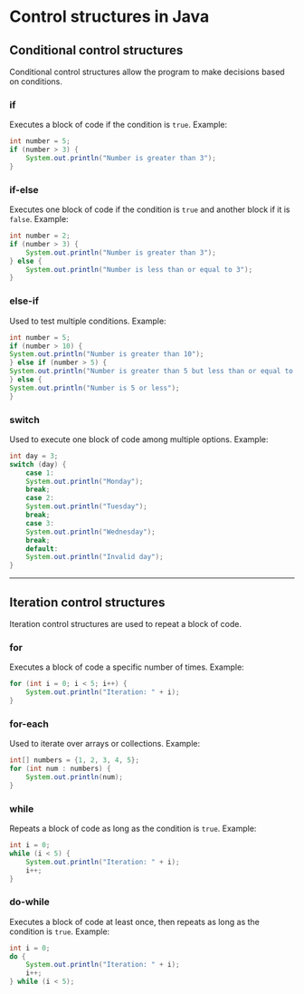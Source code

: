 # Control structures in Java

## Conditional control structures
Conditional control structures allow the program to make decisions based on conditions.

### if
Executes a block of code if the condition is `true`.
Example:
```java
int number = 5;
if (number > 3) {
    System.out.println("Number is greater than 3");
}
```

### if-else
Executes one block of code if the condition is `true` and another block if it is `false`.
Example:
```java
int number = 2;
if (number > 3) {
    System.out.println("Number is greater than 3");
} else {
    System.out.println("Number is less than or equal to 3");
}
```

### else-if
Used to test multiple conditions.
Example:
```java
int number = 5;
if (number > 10) {
System.out.println("Number is greater than 10");
} else if (number > 5) {
System.out.println("Number is greater than 5 but less than or equal to 10");
} else {
System.out.println("Number is 5 or less");
}
```

### switch
Used to execute one block of code among multiple options.
Example:
```java
int day = 3;
switch (day) {
    case 1:
    System.out.println("Monday");
    break;
    case 2:
    System.out.println("Tuesday");
    break;
    case 3:
    System.out.println("Wednesday");
    break;
    default:
    System.out.println("Invalid day");
}
```

---

## Iteration control structures
Iteration control structures are used to repeat a block of code.

### for
Executes a block of code a specific number of times.
Example:
```java
for (int i = 0; i < 5; i++) {
    System.out.println("Iteration: " + i);
}
```

### for-each
Used to iterate over arrays or collections.
Example:
```java
int[] numbers = {1, 2, 3, 4, 5};
for (int num : numbers) {
    System.out.println(num);
}
```

### while
Repeats a block of code as long as the condition is `true`.
Example:
```java
int i = 0;
while (i < 5) {
    System.out.println("Iteration: " + i);
    i++;
}
```

### do-while
Executes a block of code at least once, then repeats as long as the condition is `true`.
Example:
```java
int i = 0;
do {
    System.out.println("Iteration: " + i);
    i++;
} while (i < 5);
```
